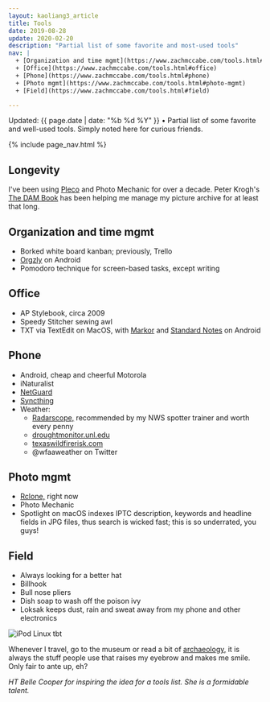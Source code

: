 ```yaml
---
layout: kaoliang3_article
title: Tools
date: 2019-08-28
update: 2020-02-20
description: "Partial list of some favorite and most-used tools"
nav: |
  + [Organization and time mgmt](https://www.zachmccabe.com/tools.html#organization-and-time-mgmt) 
  + [Office](https://www.zachmccabe.com/tools.html#office)
  + [Phone](https://www.zachmccabe.com/tools.html#phone)
  + [Photo mgmt](https://www.zachmccabe.com/tools.html#photo-mgmt)
  + [Field](https://www.zachmccabe.com/tools.html#field)

---
```



Updated: {{ page.date | date: "%b %d %Y" }} • Partial list of some favorite and well-used tools. Simply noted here for curious friends.



{% include page_nav.html %}



## Longevity

I've been using [Pleco] and Photo Mechanic for over a decade. Peter Krogh's [The DAM Book] has been helping me manage my picture archive for at least that long.

[Pleco]: https://www.pleco.com/

[The DAM Book]: https://www.thedambook.com/



## Organization and time mgmt

+ Borked white board kanban; previously, Trello
+ [Orgzly] on Android
+ Pomodoro technique for screen-based tasks, except writing

[Orgzly]: http://www.orgzly.com/



## Office

+ AP Stylebook, circa 2009
+ Speedy Stitcher sewing awl
+ TXT via TextEdit on MacOS, with [Markor] and [Standard Notes] on Android

[Markor]: https://github.com/gsantner/markor

[Standard Notes]: https://standardnotes.org/



## Phone

+ Android, cheap and cheerful Motorola
+ iNaturalist
+ [NetGuard]
+ [Syncthing]
+ Weather:
  - [Radarscope,] recommended by my NWS spotter trainer and worth every penny
  - [droughtmonitor.unl.edu]
  - [texaswildfirerisk.com]
  - @wfaaweather on Twitter

[NetGuard]: https://www.netguard.me/

[Syncthing]: https://syncthing.net/

[Radarscope,]: https://www.radarscope.app/

[droughtmonitor.unl.edu]: https://droughtmonitor.unl.edu/CurrentMap/StateDroughtMonitor.aspx?TX

[texaswildfirerisk.com]: https://texaswildfirerisk.com/Map/Public/



## Photo mgmt

+ [Rclone,] right now
+ Photo Mechanic
+ Spotlight on macOS indexes IPTC description, keywords and headline fields in JPG files, thus search is wicked fast; this is so underrated, you guys!

[Rclone,]: https://rclone.org/




## Field

+ Always looking for a better hat
+ Billhook
+ Bull nose pliers
+ Dish soap to wash off the poison ivy
+ Loksak keeps dust, rain and sweat away from my phone and other electronics



![iPod Linux tbt](https://www.zachmccabe.com/assets/viz/ipod-linux-300.gif)


Whenever I travel, go to the museum or read a bit of [archaeology,] it is always the stuff people use that raises my eyebrow and makes me smile. Only fair to ante up, eh?

*HT Belle Cooper for inspiring the idea for a tools list. She is a formidable talent.*

[archaeology,]: https://archive.org/details/StoneAgeEconomics_201611/page/n31
